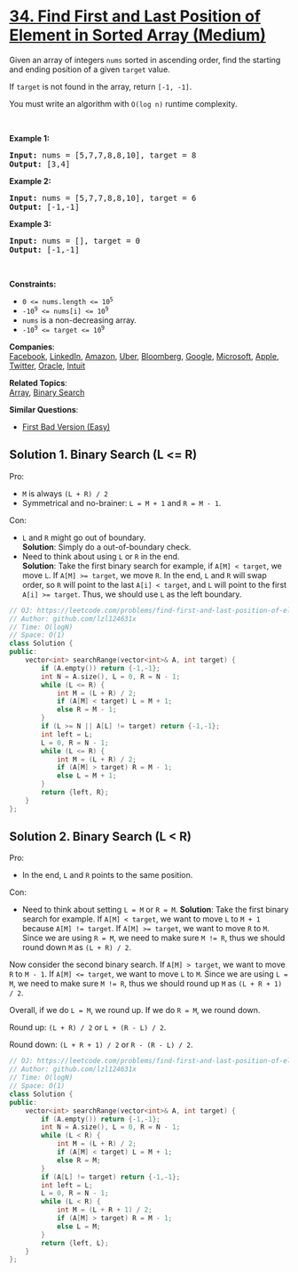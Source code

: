 # [34. Find First and Last Position of Element in Sorted Array (Medium)](https://leetcode.com/problems/find-first-and-last-position-of-element-in-sorted-array/)

<p>Given an array of integers <code>nums</code> sorted in ascending order, find the starting and ending position of a given <code>target</code> value.</p>

<p>If <code>target</code> is not found in the array, return <code>[-1, -1]</code>.</p>

<p>You must&nbsp;write an algorithm with&nbsp;<code>O(log n)</code> runtime complexity.</p>

<p>&nbsp;</p>
<p><strong>Example 1:</strong></p>
<pre><strong>Input:</strong> nums = [5,7,7,8,8,10], target = 8
<strong>Output:</strong> [3,4]
</pre><p><strong>Example 2:</strong></p>
<pre><strong>Input:</strong> nums = [5,7,7,8,8,10], target = 6
<strong>Output:</strong> [-1,-1]
</pre><p><strong>Example 3:</strong></p>
<pre><strong>Input:</strong> nums = [], target = 0
<strong>Output:</strong> [-1,-1]
</pre>
<p>&nbsp;</p>
<p><strong>Constraints:</strong></p>

<ul>
	<li><code>0 &lt;= nums.length &lt;= 10<sup>5</sup></code></li>
	<li><code>-10<sup>9</sup>&nbsp;&lt;= nums[i]&nbsp;&lt;= 10<sup>9</sup></code></li>
	<li><code>nums</code> is a non-decreasing array.</li>
	<li><code>-10<sup>9</sup>&nbsp;&lt;= target&nbsp;&lt;= 10<sup>9</sup></code></li>
</ul>


**Companies**:  
[Facebook](https://leetcode.com/company/facebook), [LinkedIn](https://leetcode.com/company/linkedin), [Amazon](https://leetcode.com/company/amazon), [Uber](https://leetcode.com/company/uber), [Bloomberg](https://leetcode.com/company/bloomberg), [Google](https://leetcode.com/company/google), [Microsoft](https://leetcode.com/company/microsoft), [Apple](https://leetcode.com/company/apple), [Twitter](https://leetcode.com/company/twitter), [Oracle](https://leetcode.com/company/oracle), [Intuit](https://leetcode.com/company/intuit)

**Related Topics**:  
[Array](https://leetcode.com/tag/array/), [Binary Search](https://leetcode.com/tag/binary-search/)

**Similar Questions**:
* [First Bad Version (Easy)](https://leetcode.com/problems/first-bad-version/)

## Solution 1. Binary Search (L <= R)

Pro:
* `M` is always `(L + R) / 2`
* Symmetrical and no-brainer: `L = M + 1` and `R = M - 1`.

Con:
* `L` and `R` might go out of boundary.  
**Solution**: Simply do a out-of-boundary check.
* Need to think about using `L` or `R` in the end.  
**Solution**: Take the first binary search for example, if `A[M] < target`, we move `L`. If `A[M] >= target`, we move `R`. In the end, `L` and `R` will swap order, so `R` will point to the last `A[i] < target`, and `L` will point to the first `A[i] >= target`. Thus, we should use `L` as the left boundary.

```cpp
// OJ: https://leetcode.com/problems/find-first-and-last-position-of-element-in-sorted-array/
// Author: github.com/lzl124631x
// Time: O(logN)
// Space: O(1)
class Solution {
public:
    vector<int> searchRange(vector<int>& A, int target) {
        if (A.empty()) return {-1,-1};
        int N = A.size(), L = 0, R = N - 1;
        while (L <= R) {
            int M = (L + R) / 2;
            if (A[M] < target) L = M + 1;
            else R = M - 1;
        }
        if (L >= N || A[L] != target) return {-1,-1};
        int left = L;
        L = 0, R = N - 1;
        while (L <= R) {
            int M = (L + R) / 2;
            if (A[M] > target) R = M - 1;
            else L = M + 1;
        }
        return {left, R};
    }
};
```

## Solution 2. Binary Search (L < R)

Pro:
* In the end, `L` and `R` points to the same position.

Con:
* Need to think about setting `L = M` or `R = M`.
**Solution**: Take the first binary search for example. If `A[M] < target`, we want to move `L` to `M + 1` because `A[M] != target`. If `A[M] >= target`, we want to move `R` to `M`. Since we are using `R = M`, we need to make sure `M != R`, thus we should round down `M` as `(L + R) / 2`.

Now consider the second binary search. If `A[M] > target`, we want to move `R` to `M - 1`. If `A[M] <= target`, we want to move `L` to `M`. Since we are using `L = M`, we need to make sure `M != R`, thus we should round up `M` as `(L + R + 1) / 2`.

Overall, if we do `L = M`, we round up. If we do `R = M`, we round down.

Round up: `(L + R) / 2` or `L + (R - L) / 2`.

Round down: `(L + R + 1) / 2` or `R - (R - L) / 2`.

```cpp
// OJ: https://leetcode.com/problems/find-first-and-last-position-of-element-in-sorted-array/
// Author: github.com/lzl124631x
// Time: O(logN)
// Space: O(1)
class Solution {
public:
    vector<int> searchRange(vector<int>& A, int target) {
        if (A.empty()) return {-1,-1};
        int N = A.size(), L = 0, R = N - 1;
        while (L < R) {
            int M = (L + R) / 2;
            if (A[M] < target) L = M + 1;
            else R = M;
        }
        if (A[L] != target) return {-1,-1};
        int left = L;
        L = 0, R = N - 1;
        while (L < R) {
            int M = (L + R + 1) / 2;
            if (A[M] > target) R = M - 1;
            else L = M;
        }
        return {left, L};
    }
};
```